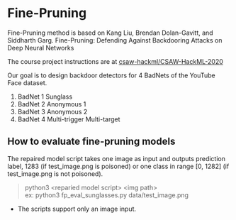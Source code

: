 # Fine-Pruning

Fine-Pruning method is based on Kang Liu, Brendan Dolan-Gavitt, and Siddharth Garg. Fine-Pruning: Defending Against Backdooring Attacks
on Deep Neural Networks

The course project instructions are at
[csaw-hackml/CSAW-HackML-2020](https://github.com/csaw-hackml/CSAW-HackML-2020)

Our goal is to design backdoor detectors for 4 BadNets of the YouTube Face dataset.
  1. BadNet 1 Sunglass
  2. BadNet 2 Anonymous 1
  3. BadNet 3 Anonymous 2
  4. BadNet 4 Multi-trigger Multi-target

## How to evaluate fine-pruning models
The repaired model script takes one image as input and outputs prediction label, 1283 (if test_image.png is poisoned) or one class in range [0, 1282] (if test_image.png is not poisoned).
> python3 \<reparied model script\> \<img path\>  
> ex: python3 fp_eval_sunglasses.py data/test_image.png

* The scripts support only an image input.
